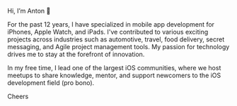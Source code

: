 
Hi, I’m Anton 👋 


For the past 12 years, I have specialized in mobile app development for iPhones, Apple Watch, and iPads. I've contributed to various exciting projects across industries such as automotive, travel, food delivery, secret messaging, and Agile project management tools. My passion for technology drives me to stay at the forefront of innovation.

In my free time, I lead one of the largest iOS communities, where we host meetups to share knowledge, mentor, and support newcomers to the iOS development field (pro bono).

Cheers

<!---
AnthonyBY/AnthonyBY is a ✨ special ✨ repository because its `README.md` (this file) appears on your GitHub profile.
You can click the Preview link to take a look at your changes.
--->
